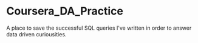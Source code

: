 # Coursera_DA_Practice
A place to save the successful SQL queries I've written in order to answer data driven curiousities.
